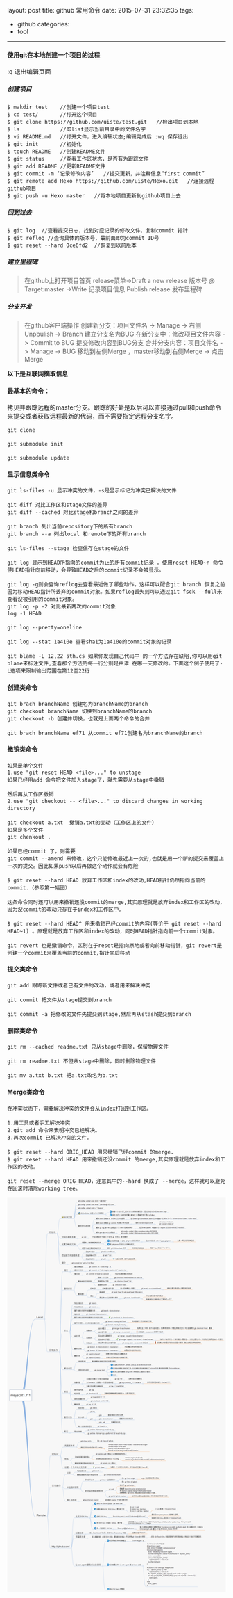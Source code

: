 layout: post
title: github 常用命令
date: 2015-07-31 23:32:35
tags:
- github
categories:
- tool
---
#### 使用git在本地创建一个项目的过程
:q 退出编辑页面
##### 创建项目

```
$ makdir test    //创建一个项目test
$ cd test/       //打开这个项目
$ git clone https://github.com/uiste/test.git   //检出项目到本地
$ ls             //即list显示当前目录中的文件名字
$ vi README.md   //打开文件，进入编辑状态;编辑完成后 :wq 保存退出
$ git init       //初始化
$ touch README	 //创建README文件
$ git status     //查看工作区状态，是否有为跟踪文件
$ git add README //更新README文件
$ git commit -m ‘记录修改内容’   //提交更新，并注释信息“first commit”
$ git remote add Hexo https://github.com/uiste/Hexo.git   //连接远程github项目
$ git push -u Hexo master   //将本地项目更新到github项目上去
```

##### 回到过去

```
$ git log  //查看提交日志，找到对应记录的修改文件，复制commit 指针
$ git reflog //查询具体的版本号，最前面即为commit ID号
$ git reset --hard 0ce6fd2	//恢复到以前版本
```

##### 建立里程碑


> 在github上打开项目首页
> release菜单->Draft a new release
> 版本号 @ Target:master ->Write 记录项目信息
> Publish release 发布里程碑


##### 分支开发

> 在github客户端操作
> 创建新分支：项目文件名 -> Manage -> 右侧Unpbulish -> Branch 建立分支名为BUG
> 在新分支中：修改项目文件内容 -> Commit to BUG 提交修改内容到BUG分支
> 合并分支内容：项目文件名 -> Manage -> BUG 移动到左侧Merge ，master移动到右侧Merge -> 点击Merge


<!-- more -->
**以下是互联网摘取信息**
#### 最基本的命令：

拷贝并跟踪远程的master分支。跟踪的好处是以后可以直接通过pull和push命令来提交或者获取远程最新的代码，而不需要指定远程分支名字。

```
git clone 

git submodule init

git submodule update
```

#### 显示信息类命令 

```
git ls-files -u 显示冲突的文件，-s是显示标记为冲突已解决的文件

git diff 对比工作区和stage文件的差异 
git diff --cached 对比stage和branch之间的差异

git branch 列出当前repository下的所有branch 
git branch --a 列出local 和remote下的所有branch

git ls-files --stage 检查保存在stage的文件

git log 显示到HEAD所指向的commit为止的所有commit记录 。使用reset HEAD~n 命令使HEAD指针向前移动，会导致HEAD之后的commit记录不会被显示。

git log -g则会查询reflog去查看最近做了哪些动作，这样可以配合git branch 恢复之前因为移动HEAD指针所丢弃的commit对象。如果reflog丢失则可以通过git fsck --full来查看没被引用的commit对象。 
git log -p -2 对比最新两次的commit对象 
log -1 HEAD

git log --pretty=oneline

git log --stat 1a410e 查看sha1为1a410e的commit对象的记录

git blame -L 12,22 sth.cs 如果你发现自己代码中 的一个方法存在缺陷,你可以用git blame来标注文件,查看那个方法的每一行分别是由谁 在哪一天修改的。下面这个例子使用了-L选项来限制输出范围在第12至22行
```

#### 创建类命令 

```
git brach branchName 创建名为branchName的branch 
git checkout branchName 切换到branchName的branch 
git checkout -b 创建并切换，也就是上面两个命令的合并

git brach branchName ef71 从commit ef71创建名为branchName的branch
```

#### 撤销类命令 

```
如果是单个文件 
1.use "git reset HEAD <file>..." to unstage 
如果已经用add 命令把文件加入stage了，就先需要从stage中撤销

然后再从工作区撤销 
2.use "git checkout -- <file>..." to discard changes in working directory

git checkout a.txt  撤销a.txt的变动（工作区上的文件） 
如果是多个文件 
git chenkout .

如果已经commit 了，则需要 
git commit --amend 来修改，这个只能修改最近上一次的,也就是用一个新的提交来覆盖上一次的提交。因此如果push以后再做这个动作就会有危险

$ git reset --hard HEAD 放弃工作区和index的改动,HEAD指针仍然指向当前的commit.（参照第一幅图）

这条命令同时还可以用来撤销还没commit的merge,其实原理就是放弃index和工作区的改动，因为没commit的改动只存在于index和工作区中。

$ git reset --hard HEAD^ 用来撤销已经commit的内容(等价于 git reset --hard HEAD~1) 。原理就是放弃工作区和index的改动，同时HEAD指针指向前一个commit对象。

git revert 也是撤销命令，区别在于reset是指向原地或者向前移动指针，git revert是创建一个commit来覆盖当前的commit,指针向后移动
```

#### 提交类命令 

```
git add 跟踪新文件或者已有文件的改动，或者用来解决冲突

git commit 把文件从stage提交到branch

git commit -a 把修改的文件先提交到stage,然后再从stash提交到branch
```

#### 删除类命令 

```
git rm --cached readme.txt 只从stage中删除，保留物理文件

git rm readme.txt 不但从stage中删除，同时删除物理文件

git mv a.txt b.txt 把a.txt改名为b.txt
```

#### Merge类命令

```
在冲突状态下，需要解决冲突的文件会从index打回到工作区。

1.用工具或者手工解决冲突 
2.git add 命令来表明冲突已经解决。 
3.再次commit 已解决冲突的文件。

$ git reset --hard ORIG_HEAD 用来撤销已经commit 的merge. 
$ git reset --hard HEAD 用来撤销还没commit 的merge,其实原理就是放弃index和工作区的改动。

git reset --merge ORIG_HEAD，注意其中的--hard 换成了 --merge，这样就可以避免在回滚时清除working tree。
```

![github常用命令](../../../assets/imgs/201507310201.png)

